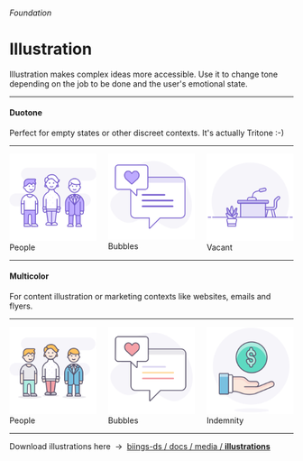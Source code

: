 <h6 class="subtitle is-5 has-text-grey has-text-weight-semibold">Foundation</h6><h1 class="title is-1 has-text-weight-bold">Illustration</h1>
<p class="subtitle is-5">
    <span class="has-text-weight-semibold">Illustration</span> makes complex ideas more accessible. Use it to change tone depending on the job to be done and the user's emotional state.
</p>

<hr class="is-large is-visible">

<h4 class="title is-4">Duotone</h4>
<div class="subtitle">Perfect for empty states or other discreet contexts. It's actually Tritone :-)</div>

<hr>

<div class="columns is-multiline has-text-centered">
    <div class="column is-4 box"><img src="media/illustrations/people-duo.svg" width="180"><div class="subtitle is-6">People</div></div>
    <div class="column is-4 box"><img src="media/illustrations/bubbles-duo.svg" width="180"><div class="subtitle is-6">Bubbles</div></div>
    <div class="column is-4 box"><img src="media/illustrations/vacant-duo.svg" width="180"><div class="subtitle is-6">Vacant</div></div>
</div>

<hr class="is-large is-visible">

<h4 class="title is-4">Multicolor</h4>
<div class="subtitle">For content illustration or marketing contexts like websites, emails and flyers.</div>

<hr>

<div class="columns is-multiline has-text-centered">
    <div class="column is-4 box"><img src="media/illustrations/people.svg" width="180"><div class="subtitle is-6">People</div></div>
    <div class="column is-4 box"><img src="media/illustrations/bubbles.svg" width="180"><div class="subtitle is-6">Bubbles</div></div>
    <div class="column is-4 box"><img src="media/illustrations/indemnity.svg" width="180"><div class="subtitle is-6">Indemnity</div></div>
</div>

<hr class="is-large">

<div class="box is-bordered">
    Download illustrations here &nbsp;→&nbsp; <a href="https://github.com/ForsysInteractive/biings-ds/tree/master/docs/media/illustrations" target="blank">biings-ds / docs / media / <strong>illustrations</strong></a>
</div>